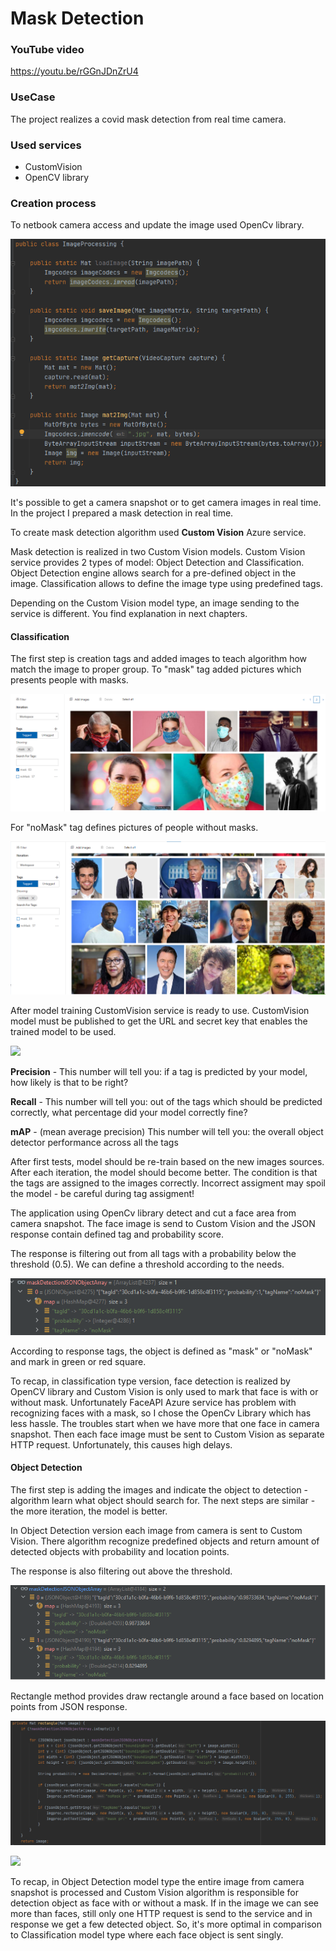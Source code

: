 # Mask Detection

### YouTube video

https://youtu.be/rGGnJDnZrU4

### UseCase
The project realizes a covid mask detection from real time camera. 

### Used services
- CustomVision
- OpenCV library

### Creation process
To netbook camera access and update the image used OpenCv library.

![](images/ImageProccessing.png)

It's possible to get a camera snapshot or to get camera images in real time. In the project I prepared a mask detection in real time. 

To create mask detection algorithm used **Custom Vision** Azure service. 

Mask detection is realized in two Custom Vision models.
Custom Vision service provides 2 types of model: Object Detection and Classification. Object Detection engine allows search for a pre-defined object in the image. 
Classification allows to define the image type using predefined tags. 

Depending on the Custom Vision model type, an image sending to the service is different. You find explanation in next chapters. 

#### Classification

The first step is creation tags and added images to teach algorithm how match the image to proper group. To "mask" tag added pictures which presents people with masks.

![](images/customVisionMask.png)

For "noMask" tag defines pictures of people without masks.

![](images/customVisionNoMask.png)

After model training CustomVision service is ready to use. CustomVision model must be published to get the URL and secret key that enables the trained model to be used.
 
![](customVisionIteration.png)

**Precision** - This number will tell you: if a tag is predicted by your model, how likely is that to be right?

**Recall** - This number will tell you: out of the tags which should be predicted correctly, what percentage did your model correctly fine?

**mAP** - (mean average precision) This number will tell you: the overall object detector performance across all the tags

After first tests, model should be re-train based on the new images sources.
After each iteration, the model should become better. The condition is that the tags are assigned to the images correctly.
Incorrect assigment may spoil the model - be careful during tag assigment!

The application using OpenCv library detect and cut a face area from camera snapshot. The face image is send to Custom Vision and the JSON response contain defined tag and probability score.

The response is filtering out from all tags with a probability below the threshold (0.5).
We can define a threshold according to the needs.

![](images/CustomVisionMaskDetectionTagsJSON.png)

According to response tags, the object is defined as "mask" or "noMask" and mark in green or red square.

To recap, in classification type version, face detection is realized by OpenCV library and Custom Vision is only used to mark that face is with or without mask.
Unfortunately FaceAPI Azure service has problem with recognizing faces with a mask, so I chose the OpenCv Library which has less hassle.
The troubles start when we have more that one face in camera snapshot. Then each face image must be sent to Custom Vision as separate HTTP request. Unfortunately, this causes high delays.

#### Object Detection

The first step is adding the images and indicate the object to detection - algorithm learn what object should search for. 
The next steps are similar - the more iteration, the model is better.

In Object Detection version each image from camera is sent to Custom Vision. There algorithm recognize predefined objects and return amount of detected objects with probability and location points.

The response is also filtering out above the threshold.

![](images/CustomVisionMaskDetectionJSON.png)

Rectangle method provides draw rectangle around a face based on location points from JSON response. 

![](images/rectanglemethod.png)

![](images/rectangle.png)

To recap, in Object Detection model type the entire image from camera snapshot is processed and Custom Vision algorithm is responsible for detection object as face with or without a mask.
If in the image we can see more than faces, still only one HTTP request is send to the service and in response we get a few detected object. So, it's more optimal in comparison to Classification model type where each face object is sent singly.















